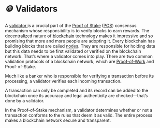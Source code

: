 # 🪙 Validators

A [validator ](https://coinmarketcap.com/alexandria/glossary/validator)is a crucial part of the [Proof of Stake](https://coinmarketcap.com/alexandria/glossary/proof-of-stake-pos) ([POS](https://coinmarketcap.com/alexandria/glossary/proof-of-stake-pos)) consensus mechanism whose responsibility is to verify blocks to earn rewards. The decentralized nature of [blockchain](https://coinmarketcap.com/alexandria/glossary/blockchain) technology makes it impressive and so promising that more and more people are adopting it. Every blockchain has building blocks that are called [nodes](https://coinmarketcap.com/alexandria/glossary/node). They are responsible for holding data but this data needs to be first validated or verified on the blockchain network. That’s where a validator comes into play. There are two common validation protocols of a blockchain network, which are [Proof-of-Work](https://coinmarketcap.com/alexandria/glossary/proof-of-work-pow) and Proof-of-Stake.

Much like a banker who is responsible for verifying a transaction before its processing, a validator verifies each incoming transaction.&#x20;

A transaction can only be completed and its record can be added to the blockchain once its accuracy and legal authenticity are checked—that’s done by a validator.

In the Proof-of-Stake mechanism, a validator determines whether or not a transaction conforms to the rules that deem it as valid. The entire process makes a blockchain network secure and transparent.&#x20;
